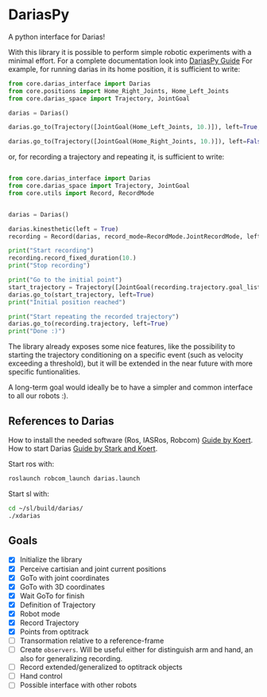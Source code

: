 DariasPy
========

A python interface for Darias!

With this library it is possible to perform simple robotic experiments with a minimal effort. 
For a complete documentation look into [DariasPy Guide](https://samuelepolimi.github.io/DariasPy-Doc/)
For example, for running darias in its home position, it is sufficient to write:

```python
from core.darias_interface import Darias
from core.positions import Home_Right_Joints, Home_Left_Joints
from core.darias_space import Trajectory, JointGoal

darias = Darias()

darias.go_to(Trajectory([JointGoal(Home_Left_Joints, 10.)]), left=True, wait=True)

darias.go_to(Trajectory([JointGoal(Home_Right_Joints, 10.)]), left=False, wait=True)
```

or, for recording a trajectory and repeating it, is sufficient to write:

```python

from core.darias_interface import Darias
from core.darias_space import Trajectory, JointGoal
from core.utils import Record, RecordMode


darias = Darias()

darias.kinesthetic(left = True)
recording = Record(darias, record_mode=RecordMode.JointRecordMode, left=True)

print("Start recording")
recording.record_fixed_duration(10.)
print("Stop recording")

print("Go to the initial point")
start_trajectory = Trajectory([JointGoal(recording.trajectory.goal_list[0].position, 10.)])
darias.go_to(start_trajectory, left=True)
print("Initial position reached")

print("Start repeating the recorded trajectory")
darias.go_to(recording.trajectory, left=True)
print("Done :)")
```

The library already exposes some nice features, like the possibility to starting the trajectory conditioning on a specific
event (such as velocity exceeding a threshold), but it will be extended in the near future with more specific funtionalities.

A long-term goal would ideally be to have a simpler and common interface to all our robots :).

References to Darias
--------------------

How to install the needed software (Ros, IASRos, Robcom) [Guide by Koert](https://git.ias.informatik.tu-darmstadt.de/ias_ros/ias_ros_core).
How to start Darias [Guide by Stark and Koert](https://git.ias.informatik.tu-darmstadt.de/ausy/wiki/blob/master/tutorial_darias_right_arm/Using_DARIAS_Right_Arm2.pdf).

Start ros with:
````bash
roslaunch robcom_launch darias.launch
````

Start sl with:
```bash
cd ~/sl/build/darias/
./xdarias
```


Goals
-----

- [x] Initialize the library
- [x] Perceive cartisian and joint current positions
- [x] GoTo with joint coordinates
- [x] GoTo with 3D coordinates
- [x] Wait GoTo for finish
- [x] Definition of Trajectory
- [x] Robot mode
- [x] Record Trajectory 
- [x] Points from optitrack
- [ ] Transormation relative to a reference-frame
- [ ] Create `observers`. Will be useful either for distinguish arm and hand, an also for generalizing recording.
- [ ] Record extended/generalized to optitrack objects
- [ ] Hand control
- [ ] Possible interface with other robots